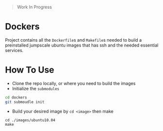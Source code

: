 > Work In Progress

# Dockers
Project contains all the `Dockerfile`s and `Makefile`s needed to build a preinstalled jumpscale ubuntu images that
has ssh and the needed essential services.

# How To Use
- Clone the repo locally, or where you need to build the images
- Initialize the `submodules`
```bash
cd dockers
git submoudle init
```
- Build your desired image by `cd <image>` then make
```base
cd ./images/ubuntu10.04
make
```
